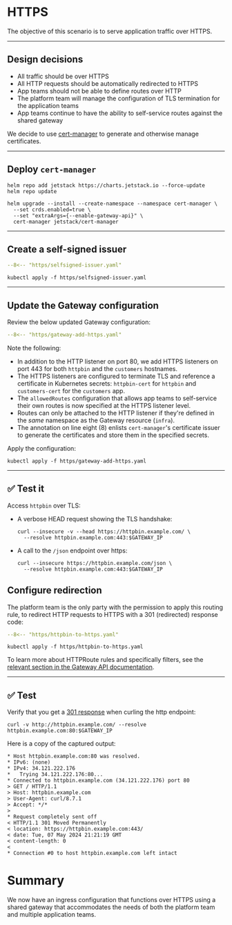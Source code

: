 # HTTPS

The objective of this scenario is to serve application traffic over HTTPS.

---

## Design decisions

- All traffic should be over HTTPS
- All HTTP requests should be automatically redirected to HTTPS
- App teams should not be able to define routes over HTTP
- The platform team will manage the configuration of TLS termination for the application teams
- App teams continue to have the ability to self-service routes against the shared gateway

We decide to use [cert-manager](https://cert-manager.io/docs/) to generate and otherwise manage certificates.

---

## Deploy `cert-manager`

```shell
helm repo add jetstack https://charts.jetstack.io --force-update
helm repo update
```

```shell
helm upgrade --install --create-namespace --namespace cert-manager \
  --set crds.enabled=true \
  --set "extraArgs={--enable-gateway-api}" \
  cert-manager jetstack/cert-manager
```

---

## Create a self-signed issuer

```yaml linenums="1"
--8<-- "https/selfsigned-issuer.yaml"
```

```shell
kubectl apply -f https/selfsigned-issuer.yaml
```

---

## Update the Gateway configuration

Review the below updated Gateway configuration:

```yaml linenums="1" hl_lines="8 15-17 22-25 36-39"
--8<-- "https/gateway-add-https.yaml"
```

Note the following:

- In addition to the HTTP listener on port 80, we add HTTPS listeners on port 443 for both `httpbin` and the `customers` hostnames.
- The HTTPS listeners are configured to terminate TLS and reference a certificate in Kubernetes secrets:  `httpbin-cert` for `httpbin` and `customers-cert` for the `customers` app.
- The `allowedRoutes` configuration that allows app teams to self-service their own routes is now specified at the HTTPS listener level.
- Routes can only be attached to the HTTP listener if they're defined in the _same_ namespace as the Gateway resource (`infra`).
- The annotation on line eight (8) enlists `cert-manager`'s certificate issuer to generate the certificates and store them in the specified secrets.

Apply the configuration:

```shell
kubectl apply -f https/gateway-add-https.yaml
```

---

## :white_check_mark: Test it

Access `httpbin` over TLS:

- A verbose HEAD request showing the TLS handshake:

    ```shell
    curl --insecure -v --head https://httpbin.example.com/ \
      --resolve httpbin.example.com:443:$GATEWAY_IP
    ```

- A call to the `/json` endpoint over https:

    ```shell
    curl --insecure https://httpbin.example.com/json \
      --resolve httpbin.example.com:443:$GATEWAY_IP
    ```

## Configure redirection

The platform team is the only party with the permission to apply this routing rule, to redirect HTTP requests to HTTPS with a 301 (redirected) response code:

```yaml linenums="1" hl_lines="12"
--8<-- "https/httpbin-to-https.yaml"
```

```shell
kubectl apply -f https/httpbin-to-https.yaml
```

To learn more about HTTPRoute rules and specifically filters, see the [relevant section in the Gateway API documentation](https://gateway-api.sigs.k8s.io/reference/spec/#gateway.networking.k8s.io/v1.HTTPRouteRule).

---

## :white_check_mark: Test

Verify that you get a [301 response](https://developer.mozilla.org/en-US/docs/Web/HTTP/Status/301) when curling the http endpoint:

```shell
curl -v http://httpbin.example.com/ --resolve httpbin.example.com:80:$GATEWAY_IP
```

Here is a copy of the captured output:

```console linenums="1" hl_lines="12-13"
* Host httpbin.example.com:80 was resolved.
* IPv6: (none)
* IPv4: 34.121.222.176
*   Trying 34.121.222.176:80...
* Connected to httpbin.example.com (34.121.222.176) port 80
> GET / HTTP/1.1
> Host: httpbin.example.com
> User-Agent: curl/8.7.1
> Accept: */*
>
* Request completely sent off
< HTTP/1.1 301 Moved Permanently
< location: https://httpbin.example.com:443/
< date: Tue, 07 May 2024 21:21:19 GMT
< content-length: 0
<
* Connection #0 to host httpbin.example.com left intact
```

# Summary

We now have an ingress configuration that functions over HTTPS using a shared gateway that accommodates the needs of both the platform team and multiple application teams.
